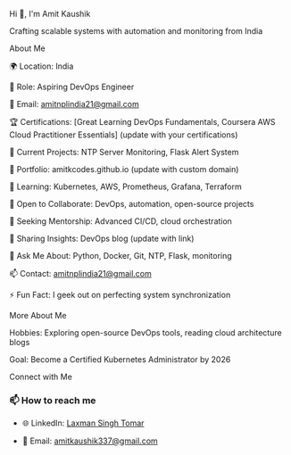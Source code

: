 

Hi 👋, I'm Amit Kaushik

Crafting scalable systems with automation and monitoring from India
  

  

About Me

🌍 Location: India


💼 Role: Aspiring DevOps Engineer


📧 Email: amitnplindia21@gmail.com


🏆 Certifications: [Great Learning DevOps Fundamentals, Coursera AWS Cloud Practitioner Essentials] (update with your certifications)


🔭 Current Projects: NTP Server Monitoring, Flask Alert System


🔭 Portfolio: amitkcodes.github.io (update with custom domain)


🌱 Learning: Kubernetes, AWS, Prometheus, Grafana, Terraform


👯 Open to Collaborate: DevOps, automation, open-source projects


🤝 Seeking Mentorship: Advanced CI/CD, cloud orchestration


📝 Sharing Insights: DevOps blog (update with link)


💬 Ask Me About: Python, Docker, Git, NTP, Flask, monitoring


📫 Contact: amitnplindia21@gmail.com


⚡ Fun Fact: I geek out on perfecting system synchronization


More About Me


Hobbies: Exploring open-source DevOps tools, reading cloud architecture blogs


Goal: Become a Certified Kubernetes Administrator by 2026


Connect with Me
### 📫 How to reach me
 - 🌐 LinkedIn: [Laxman Singh Tomar](https://www.linkedin.com/in/amit-kaushik-507831150/)

 - 📧 Email: amitkaushik337@gmail.com
